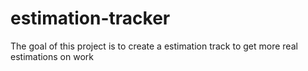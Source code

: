 # estimation-tracker
The goal of this project is to create a estimation track to get more real estimations on work
